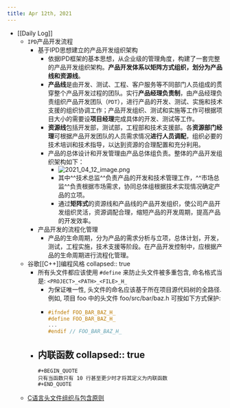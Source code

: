```yaml
---
title: Apr 12th, 2021
---
```


- [[Daily Log]]
	- `IPD`产品开发流程
		- 基于IPD思想建立的产品开发组织架构
			- 依据IPD框架的基本思想，从企业级的管理角度，构建了一套完整的产品开发组织架构。**产品开发体系以矩阵方式组织，划分为产品线和资源线**。
			- **产品线**是由开发、测试、工程、客户服务等不同部门人员组成的贯穿整个产品开发过程的团队。实行**产品经理负责制**，由产品经理负责组织产品开发团队（`PDT`），进行产品的开发、测试、实施和技术支援的组织协调工作；产品开发组织、测试和实施等工作可根据项目大小的需要设**项目经理**完成具体的开发、测试等工作。
			- **资源线**包括开发部，测试部，工程部和技术支援部。各**资源部门经理**可根据产品开发团队的人员需求情况**进行人员调配**，组织必要的技术培训和技术指导，以达到资源的合理配置和充分利用。
			- 产品的总体设计和开发管理由产品总体组负责。整体的产品开发组织架构如下：
				- ![2021_04_12_image.png](https://cdn.logseq.com/%2Fa0b43c4c-fb52-4b91-8ba3-1bb79959259be7e9309c-21bd-49dc-b675-ea1912b8a1ee2021_04_12_image.png?Expires=4771808509&Signature=OjJPbKT62vcQdLUXBeel6-wK7lLSwSws7yxonFrvYT1AyhTZef1m1OCHt8aF~~Q2Ebsv8xpXivPrb4Dj-89og1CAiHnk7wAzTh9wcXnqwMA2YyJwecnhKH5vpzyyG9B5ocftIOzC4S-ACdMyDenT-pqWxMYCG0U~e2v9f9IaL5Ta05esaEQnNJ-aY-Qc6~SIXbWjJn7XMpQAVJk7dKkL98UmiHQqoF9RsaGb9p30wXo7MorxDhz-Gr3SD-hr8mui6az0dyuA428KWLLgsGl-w4I9bkLnQHHMwuvfHYQSVNFrcLaElrKO9Fe7xyVA-JFZZdApbss6kz-8QoITaCC8Pw__&Key-Pair-Id=APKAJE5CCD6X7MP6PTEA)
				- 其中^^技术总监^^负责产品的开发和技术管理工作，^^市场总监^^负责根据市场需求，协同总体组根据技术实现情况确定产品的立项。
				- 通过**矩阵式**的资源线和产品线的产品开发组织，使公司产品开发组织灵活，资源调配合理，缩短产品的开发周期，提高产品的开发效率。
		- 产品开发的流程化管理
			- 产品的生命周期，分为产品的需求分析与立项，总体计划，开发，测试，工程实施，技术支援等阶段。在产品开发控制中，应根据产品的生命周期进行流程化管理。
	- 谷歌[[C++]]编程风格
	  collapsed:: true
		- 所有头文件都应该使用 `#define` 来防止头文件被多重包含, 命名格式当是: `<PROJECT>_<PATH>_<FILE>_H_ `
			- 为保证唯一性, 头文件的命名应该基于所在项目源代码树的全路径. 例如, 项目 foo 中的头文件 foo/src/bar/baz.h 可按如下方式保护:
			-
			  ```cpp
			  #ifndef FOO_BAR_BAZ_H_
			  #define FOO_BAR_BAZ_H_
			  ...
			  #endif // FOO_BAR_BAZ_H_
			  ```
		- 内联函数
		  collapsed:: true
			-
			  #+BEGIN_QUOTE
			  只有当函数只有 10 行甚至更少时才将其定义为内联函数
			  #+END_QUOTE
	- [C语言头文件组织与包含原则](https://www.cnblogs.com/clover-toeic/p/3728026.html)